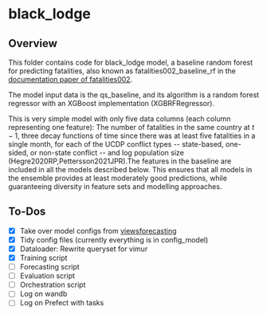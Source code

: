 # black_lodge
## Overview
This folder contains code for black_lodge model, a baseline random forest for predicting fatalities, also known as fatalities002_baseline_rf in the [documentation paper of fatalities002](https://viewsforecasting.org/wp-content/uploads/VIEWS_documentation_models_Fatalities002.pdf).

The model input data is the qs_baseline, and its algorithm is a random forest regressor with an XGBoost implementation (XGBRFRegressor). 

This is very simple model with only five data columns (each column representing one feature): The number of fatalities in the same country at $t-1$, three decay functions of time since there was at least five fatalities in a single month, for each of the UCDP conflict types -- state-based, one-sided, or non-state conflict -- and log population size (Hegre2020RP,Pettersson2021JPR).The features in the baseline are included in all the models described below. This ensures that all models in the ensemble provides at least moderately good predictions, while guaranteeing diversity in feature sets and modelling approaches.

## To-Dos
- [x] Take over model configs from [viewsforecasting](https://github.com/prio-data/viewsforecasting/blob/4dbc2cd2b6edb3169fc585f7dbb868b65fab0e2c/SystemUpdates/ModelDefinitions.py#L36)
- [x] Tidy config files (currently everything is in config_model)
- [x] Dataloader: Rewrite queryset for vimur
- [x] Training script
- [ ] Forecasting script
- [ ] Evaluation script
- [ ] Orchestration script
- [ ] Log on wandb
- [ ] Log on Prefect with tasks